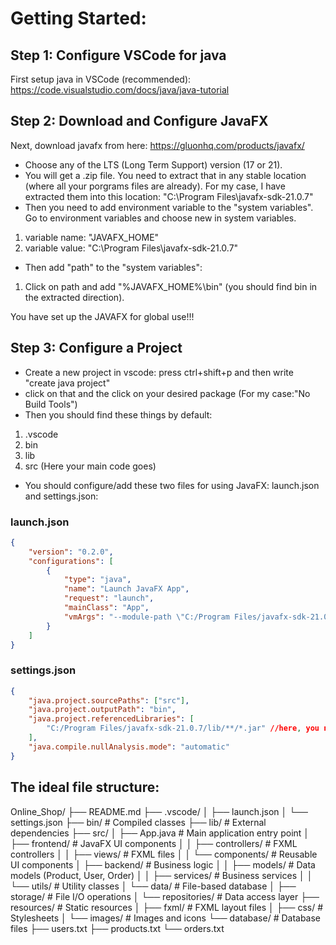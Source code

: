 # Getting Started:
## Step 1: Configure VSCode for java
First setup java in VSCode (recommended): https://code.visualstudio.com/docs/java/java-tutorial

## Step 2: Download and Configure JavaFX
Next, download javafx from here: https://gluonhq.com/products/javafx/

- Choose any of the LTS (Long Term Support) version (17 or 21). 
- You will get a .zip file. You need to extract that in any stable location (where all your porgrams files are already). For my case, I have extracted them into this location: "C:\Program Files\javafx-sdk-21.0.7"
- Then you need to add environment variable to the "system variables". Go to environment variables and choose new in system variables.
 1. variable name: "JAVAFX_HOME"
 2. variable value: "C:\Program Files\javafx-sdk-21.0.7"
- Then add "path" to the "system variables":
 1. Click on path and add "%JAVAFX_HOME%\bin" (you should find bin in the extracted direction).

You have set up the JAVAFX for global use!!!

## Step 3: Configure a Project
- Create a new project in vscode: press ctrl+shift+p and then write "create java project"
- click on that and the click on your desired package (For my case:"No Build Tools")
- Then you should find these things by default:
 1. .vscode
 2. bin
 3. lib
 4. src (Here your main code goes)
- You should configure/add these two files for using JavaFX: launch.json and settings.json:

### launch.json
```json
{
    "version": "0.2.0",
    "configurations": [
        {
            "type": "java",
            "name": "Launch JavaFX App",
            "request": "launch",
            "mainClass": "App",
            "vmArgs": "--module-path \"C:/Program Files/javafx-sdk-21.0.7/lib\" --add-modules javafx.controls,javafx. fxml" //here, you need the path where you extracted the javafx
        }
    ]
}
```
### settings.json
```json
{
    "java.project.sourcePaths": ["src"],
    "java.project.outputPath": "bin",
    "java.project.referencedLibraries": [
        "C:/Program Files/javafx-sdk-21.0.7/lib/**/*.jar" //here, you need the path where you extracted the javafx
    ],
    "java.compile.nullAnalysis.mode": "automatic"
}
```

## The ideal file structure:

Online_Shop/
├── README.md
├── .vscode/
│   ├── launch.json
│   └── settings.json
├── bin/                          # Compiled classes
├── lib/                          # External dependencies
├── src/
│   ├── App.java                  # Main application entry point
│   ├── frontend/                 # JavaFX UI components
│   │   ├── controllers/          # FXML controllers
│   │   ├── views/               # FXML files
│   │   └── components/          # Reusable UI components
│   ├── backend/                 # Business logic
│   │   ├── models/              # Data models (Product, User, Order)
│   │   ├── services/            # Business services
│   │   └── utils/               # Utility classes
│   └── data/                    # File-based database
│       ├── storage/             # File I/O operations
│       └── repositories/        # Data access layer
├── resources/                   # Static resources
│   ├── fxml/                    # FXML layout files
│   ├── css/                     # Stylesheets
│   └── images/                  # Images and icons
└── database/                    # Database files
    ├── users.txt
    ├── products.txt
    └── orders.txt